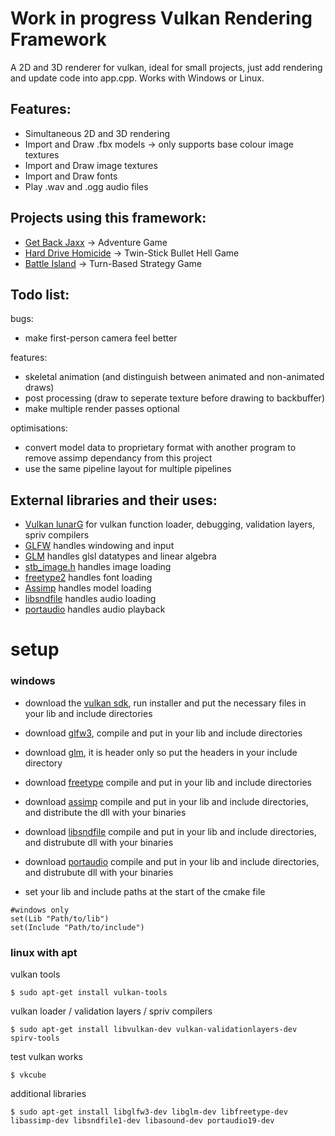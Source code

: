 # Work in progress Vulkan Rendering Framework
A 2D and 3D renderer for vulkan, ideal for small projects, just add rendering and update code into app.cpp. Works with Windows or Linux.

## Features:

* Simultaneous 2D and 3D rendering
* Import and Draw .fbx models -> only supports base colour image textures
* Import and Draw image textures 
* Import and Draw fonts
* Play .wav and .ogg audio files

## Projects using this framework:
* [Get Back Jaxx](https://github.com/NoamZeise/GGJ22) -> Adventure Game
* [Hard Drive Homicide](https://github.com/NoamZeise/Hard-Drive-Homicide) -> Twin-Stick Bullet Hell Game
* [Battle Island](https://github.com/NoamZeise/Battle-Island) -> Turn-Based Strategy Game

## Todo list:
bugs:
* make first-person camera feel better

features:
* skeletal animation (and distinguish between animated and non-animated draws)
* post processing (draw to seperate texture before drawing to backbuffer)
* make multiple render passes optional

optimisations:
* convert model data to proprietary format with another program to remove assimp dependancy from this project
* use the same pipeline layout for multiple pipelines

## External libraries and their uses:

* [Vulkan lunarG](https://vulkan.lunarg.com/) for vulkan function loader, debugging, validation layers, spriv compilers
* [GLFW](https://www.glfw.org/) handles windowing and input
* [GLM](https://github.com/g-truc/glm) handles glsl datatypes and linear algebra
* [stb_image.h](https://github.com/nothings/stb) handles image loading
* [freetype2](https://freetype.org/) handles font loading
* [Assimp](https://github.com/assimp/assimp) handles model loading
* [libsndfile](https://github.com/libsndfile/libsndfile) handles audio loading
* [portaudio](http://www.portaudio.com/) handles audio playback

# setup



### windows


* download the [vulkan sdk](https://vulkan.lunarg.com/), run installer and put the necessary files in your lib and include directories

* download [glfw3](https://www.glfw.org/), compile and put in your lib and include directories

* download [glm](https://github.com/g-truc/glm), it is header only so put the headers in your include directory

* download [freetype](https://freetype.org/download.html) compile and put in your lib and include directories

* download [assimp](https://github.com/assimp/assimp/blob/master/Build.md) compile and put in your lib and include directories, and distribute the dll with your binaries

* download [libsndfile](http://www.mega-nerd.com/libsndfile/#Download) compile and put in your lib and include directories, and distrubute dll with your binaries

* download [portaudio](http://files.portaudio.com/docs/v19-doxydocs/compile_windows.html) compile and put in your lib and include directories, and distrubute dll with your binaries


* set your lib and include paths at the start of the cmake file
```
#windows only
set(Lib "Path/to/lib")
set(Include "Path/to/include")
```

### linux with apt
vulkan tools
```
$ sudo apt-get install vulkan-tools
```
vulkan loader / validation layers / spriv compilers
```
$ sudo apt-get install libvulkan-dev vulkan-validationlayers-dev spirv-tools
```
test vulkan works
```
$ vkcube
```
additional libraries
```
$ sudo apt-get install libglfw3-dev libglm-dev libfreetype-dev libassimp-dev libsndfile1-dev libasound-dev portaudio19-dev
```
